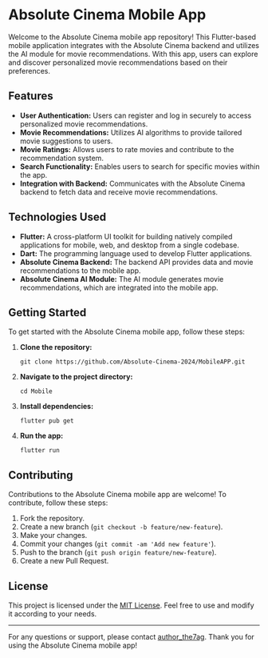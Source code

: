 # **Absolute Cinema Mobile App**

Welcome to the Absolute Cinema mobile app repository! This Flutter-based mobile application integrates with the Absolute Cinema backend and utilizes the AI module for movie recommendations. With this app, users can explore and discover personalized movie recommendations based on their preferences.

## Features

- **User Authentication:** Users can register and log in securely to access personalized movie recommendations.
- **Movie Recommendations:** Utilizes AI algorithms to provide tailored movie suggestions to users.
- **Movie Ratings:** Allows users to rate movies and contribute to the recommendation system.
- **Search Functionality:** Enables users to search for specific movies within the app.
- **Integration with Backend:** Communicates with the Absolute Cinema backend to fetch data and receive movie recommendations.

## Technologies Used

- **Flutter:** A cross-platform UI toolkit for building natively compiled applications for mobile, web, and desktop from a single codebase.
- **Dart:** The programming language used to develop Flutter applications.
- **Absolute Cinema Backend:** The backend API provides data and movie recommendations to the mobile app.
- **Absolute Cinema AI Module:** The AI module generates movie recommendations, which are integrated into the mobile app.

## Getting Started

To get started with the Absolute Cinema mobile app, follow these steps:

1. **Clone the repository:**
   ```
   git clone https://github.com/Absolute-Cinema-2024/MobileAPP.git
   ```

2. **Navigate to the project directory:**
   ```
   cd Mobile
   ```

3. **Install dependencies:**
   ```
   flutter pub get
   ```

4. **Run the app:**
   ```
   flutter run
   ```

## Contributing

Contributions to the Absolute Cinema mobile app are welcome! To contribute, follow these steps:

1. Fork the repository.
2. Create a new branch (`git checkout -b feature/new-feature`).
3. Make your changes.
4. Commit your changes (`git commit -am 'Add new feature'`).
5. Push to the branch (`git push origin feature/new-feature`).
6. Create a new Pull Request.

## License

This project is licensed under the [MIT License](LICENSE). Feel free to use and modify it according to your needs.

---

For any questions or support, please contact [author_the7ag](mailto:the7ag22477@gmail.com). Thank you for using the Absolute Cinema mobile app!
